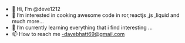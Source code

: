 - 👋 Hi, I’m @deve1212
- 👀 I’m interested in cooking awesome code in ror,reactjs ,js ,liquid and much more...
- 🌱 I’m currently learning everything that i find interesting ...
- 📫 How to reach me -davebhatt69@gmail.com

<!---
deve1212/deve1212 is a ✨ special ✨ repository because its `README.md` (this file) appears on your GitHub profile.
You can click the Preview link to take a look at your changes.
--->
